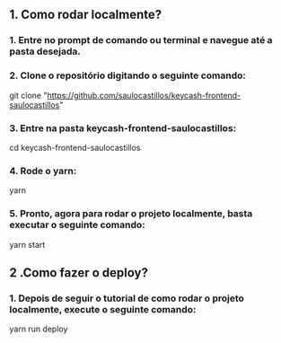 ## 1. Como rodar localmente?

### 1. Entre no prompt de comando ou terminal e navegue até a pasta desejada.

### 2. Clone o repositório digitando o seguinte comando:

  git clone "https://github.com/saulocastillos/keycash-frontend-saulocastillos"

### 3. Entre na pasta keycash-frontend-saulocastillos:

  cd keycash-frontend-saulocastillos

### 4. Rode o yarn:

  yarn

### 5. Pronto, agora para rodar o projeto localmente, basta executar o seguinte comando:

  yarn start

## 2 .Como fazer o deploy?

### 1. Depois de seguir o tutorial de como rodar o projeto localmente, execute o seguinte comando:

  yarn run deploy
